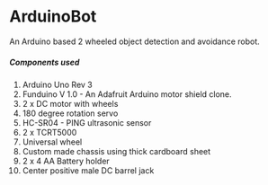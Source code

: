 # ArduinoBot
An Arduino based 2 wheeled object detection and avoidance robot.

##### Components used

1. Arduino Uno Rev 3
2. Funduino V 1.0 - An Adafruit Arduino motor shield clone.
3. 2 x DC motor with wheels
4. 180 degree rotation servo
5. HC-SR04 - PING ultrasonic sensor
6. 2 x TCRT5000
7. Universal wheel
8. Custom made chassis using thick cardboard sheet
9. 2 x 4 AA Battery holder
10. Center positive male DC barrel jack
